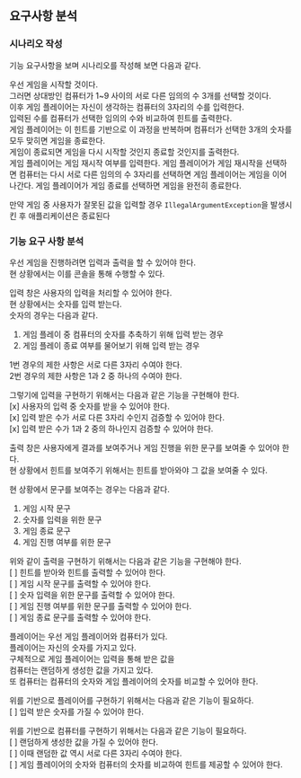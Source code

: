 ## 요구사항 분석
### 시나리오 작성
기능 요구사항을 보며 시나리오를 작성해 보면 다음과 같다.<br>

우선 게임을 시작할 것이다.<br>
그러면 상대방인 컴퓨터가 1~9 사이의 서로 다른 임의의 수 3개를 선택할 것이다.<br>
이후 게임 플레이어는 자신이 생각하는 컴퓨터의 3자리의 수를 입력한다.<br>
입력된 수를 컴퓨터가 선택한 임의의 수와 비교하여 힌트를 출력한다.<br>
게임 플레이어는 이 힌트를 기반으로 이 과정을 반복하며 컴퓨터가 선택한 3개의 숫자를 모두 맞히면 게임을 종료한다.<br>
게임이 종료되면 게임을 다시 시작할 것인지 종료할 것인지를 출력한다.<br>
게임 플레이어는 게임 재시작 여부를 입력한다.
게임 플레이어가 게임 재시작을 선택하면 컴퓨터는 다시 서로 다른 임의의 수 3자리를 선택하면 게임 플레이어는 게임을 이어나간다.
게임 플레이어가 게임 종료를 선택하면 게임을 완전히 종료한다.

만약 게임 중 사용자가 잘못된 값을 입력할 경우 `IllegalArgumentException`을 발생시킨 후 애플리케이션은 종료된다<br>

### 기능 요구 사항 분석
우선 게임을 진행하려면 입력과 출력을 할 수 있어야 한다.<br>
현 상황에서는 이를 콘솔을 통해 수행할 수 있다.<br>

입력 창은 사용자의 입력을 처리할 수 있어야 한다.<br>
현 상황에서는 숫자를 입력 받는다.<br>
숫자의 경우는 다음과 같다.
1. 게임 플레이 중 컴퓨터의 숫자를 추축하기 위해 입력 받는 경우
2. 게임 플레이 종료 여부를 물어보기 위해 입력 받는 경우

1번 경우의 제한 사항은 서로 다른 3자리 수여야 한다.<br>
2번 경우의 제한 사항은 1과 2 중 하나의 수여야 한다.<br>

그렇기에 입력을 구현하기 위해서는 다음과 같은 기능을 구현해야 한다.<br>
[x] 사용자의 입력 중 숫자를 받을 수 있어야 한다.<br>
[x] 입력 받은 수가 서로 다른 3자리 수인지 검증할 수 있어야 한다.<br>
[x] 입력 받은 수가 1과 2 중의 하나인지 검증할 수 있어야 한다.<br>

출력 창은 사용자에게 결과를 보여주거나 게임 진행을 위한 문구를 보여줄 수 있어야 한다.<br>
현 상황에서 힌트를 보여주기 위해서는 힌트를 받아와야 그 값을 보여줄 수 있다.<br>

현 상황에서 문구를 보여주는 경우는 다음과 같다.
1. 게임 시작 문구
2. 숫자를 입력을 위한 문구
3. 게임 종료 문구
4. 게임 진행 여부를 위한 문구

위와 같이 출력을 구현하기 위해서는 다음과 같은 기능을 구현해야 한다.<br>
[ ] 힌트를 받아와 힌트를 출력할 수 있어야 한다.<br>
[ ] 게임 시작 문구를 출력할 수 있어야 한다.<br>
[ ] 숫자 입력을 위한 문구를 출력할 수 있어야 한다.<br>
[ ] 게임 진행 여부를 위한 문구를 출력할 수 있어야 한다.<br>
[ ] 게임 종료 문구를 출력할 수 있어야 한다.<br>

플레이어는 우선 게임 플레이어와 컴퓨터가 있다.<br>
플레이어는 자신의 숫자를 가지고 있다.<br>
구체적으로 게임 플레이어는 입력을 통해 받은 값을<br>
컴퓨터는 랜덤하게 생성한 값을 가지고 있다.<br>
또 컴퓨터는 컴퓨터의 숫자와 게임 플레이어의 숫자를 비교할 수 있어야 한다.<br>

위를 기반으로 플레이어를 구현하기 위해서는 다음과 같은 기능이 필요하다.<br>
[ ] 입력 받은 숫자를 가질 수 있어야 한다.

위를 기반으로 컴퓨터를 구현하기 위해서는 다음과 같은 기능이 필요하다.<br>
[ ] 랜덤하게 생성한 값을 가질 수 있어야 한다.<br>
[ ] 이때 랜덤한 값 역시 서로 다른 3자리 수여야 한다.<br>
[ ] 게임 플레이어의 숫자와 컴퓨터의 숫자를 비교하여 힌트를 제공할 수 있어야 한다.<br>